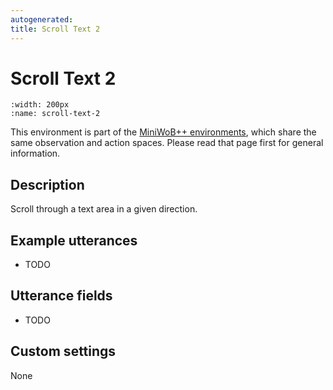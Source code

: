 ```yaml
---
autogenerated:
title: Scroll Text 2
---
```


# Scroll Text 2

```{figure} ../../_static/videos/miniwob/scroll-text-2.gif 
:width: 200px
:name: scroll-text-2
```

This environment is part of the <a href='..'>MiniWoB++ environments</a>, which share the same observation and action spaces. Please read that page first for general information.

## Description

Scroll through a text area in a given direction.

## Example utterances

* TODO

## Utterance fields

* TODO

## Custom settings

None

